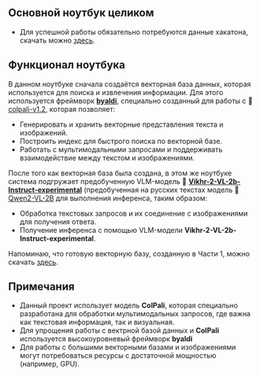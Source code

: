 ## Основной ноутбук целиком

- Для успешной работы обязательно потребуются данные хакатона, скачать можно [здесь](https://drive.google.com/file/d/1bHGJGOnVtRYCl7LJ8eR7VGwKd6C7eMK6/view?usp=drive_link).

## Функционал ноутбука

В данном ноутбуке сначала создаётся векторная база данных, которая используется для поиска и извлечения информации. Для этого используется фреймворк [**byaldi**](https://github.com/AnswerDotAI/byaldi), специально созданный для работы с 🤗 [colpali-v1.2](https://huggingface.co/vidore/colpali-v1.2), которая позволяет:

- Генерировать и хранить векторные представления текста и изображений.
- Построить индекс для быстрого поиска по векторной базе.
- Работать с мультимодальными запросами и поддерживать взаимодействие между текстом и изображениями.

После того как векторная база была создана, в этом же ноутбуке система подгружает предобученную VLM-модель 🤗 [**Vikhr-2-VL-2b-Instruct-experimental**](https://huggingface.co/Vikhrmodels/Vikhr-2-VL-2b-Instruct-experimental) (предобученная на русских текстах модель 🤗 [Qwen2-VL-2B](https://huggingface.co/Qwen/Qwen2-VL-2B) для выполнения инференса, таким образом:

- Обработка текстовых запросов и их соединение с изображениями для получения ответа.
- Получение инференса с помощью VLM-модели **Vikhr-2-VL-2b-Instruct-experimental**.

Напоминаю, что готовую векторную базу, созданную в Части 1, можно скачать [здесь](https://drive.google.com/file/d/15WW-PUqtn7RVzGB1eaged3oRX9eNijoy/view).

## Примечания

- Данный проект использует модель **ColPali**, которая специально разработана для обработки мультимодальных запросов, где важна как текстовая информация, так и визуальная.
- Для упрощения работы с вектрной базой данных и **ColPali** используется высокоуровневый фреймворк **byaldi**
- Для работы с большими векторными базами и изображениями могут потребоваться ресурсы с достаточной мощностью (например, GPU).
